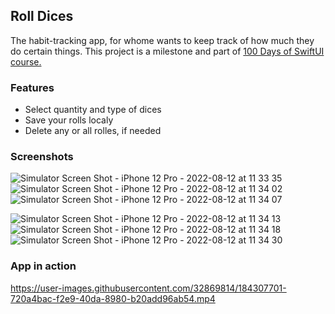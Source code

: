 ## Roll Dices


The habit-tracking app, for whome wants to keep track of how much they do certain things.
This project is  a milestone and part of [100 Days of SwiftUI course.](https://www.hackingwithswift.com/100/swiftui)


### Features 
 - Select quantity and type of dices
 - Save your rolls localy
 - Delete any or all rolles, if needed


### Screenshots


![Simulator Screen Shot - iPhone 12 Pro - 2022-08-12 at 11 33 35](https://user-images.githubusercontent.com/32869814/184308198-e04fa02e-78de-417d-a5c3-e101b6a3cf96.png)
![Simulator Screen Shot - iPhone 12 Pro - 2022-08-12 at 11 34 02](https://user-images.githubusercontent.com/32869814/184308192-2cdd5ee1-b3db-4402-acbf-3420f4992780.png)
![Simulator Screen Shot - iPhone 12 Pro - 2022-08-12 at 11 34 07](https://user-images.githubusercontent.com/32869814/184308188-cc0bb652-a55f-4f36-9b39-4930f3d06d73.png)

![Simulator Screen Shot - iPhone 12 Pro - 2022-08-12 at 11 34 13](https://user-images.githubusercontent.com/32869814/184308185-a022a549-70ff-4eda-b39e-45e20d81c5fa.png)
![Simulator Screen Shot - iPhone 12 Pro - 2022-08-12 at 11 34 18](https://user-images.githubusercontent.com/32869814/184308202-c777ae44-0312-45d3-972b-3ae6dc14c623.png)
![Simulator Screen Shot - iPhone 12 Pro - 2022-08-12 at 11 34 30](https://user-images.githubusercontent.com/32869814/184308177-f973450e-de2b-4f86-ab02-33dacdb056d2.png)


### App in action

https://user-images.githubusercontent.com/32869814/184307701-720a4bac-f2e9-40da-8980-b20add96ab54.mp4

